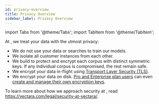```yaml
---
id: privacy-overview
title: Privacy Overview
sidebar_label: Privacy Overview
---
```


import Tabs from '@theme/Tabs';
import TabItem from '@theme/TabItem';

At <Config v="names.company"/>, we treat your data with the utmost privacy:
* We do not use your data or searches to train our models.
* We isolate all customer instances from each other.
* We build <Config v="names.product"/> to protect and encrypt each corpus with 
  distinct symmetric keys. If any individual corpus is compromised, the rest 
  remain safe.
* We encrypt your data in-flight using [Transport Layer Security (TLS)](/docs/learn/authentication/auth-overview#transport-layer-security-tls).
* We encrypt your data on disk. [Pro and Enterprise plan users](https://vectara.com/pricing/) can even 
  [create and manage their own encryption keys](encryption).

To learn more about how we approach security at <Config v="names.company"/>, read https://vectara.com/legal/security-at-vectara/.

